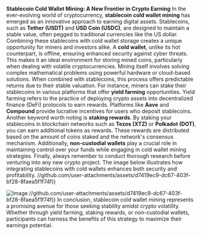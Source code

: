 **Stablecoin Cold Wallet Mining: A New Frontier in Crypto Earning**
In the ever-evolving world of cryptocurrency, **stablecoin cold wallet mining** has emerged as an innovative approach to earning digital assets. Stablecoins, such as **Tether (USDT)** and **USD Coin (USDC)**, are designed to maintain a stable value, often pegged to traditional currencies like the US dollar. Combining these stablecoins with cold wallet storage creates a unique opportunity for miners and investors alike. A **cold wallet**, unlike its hot counterpart, is offline, ensuring enhanced security against cyber threats. This makes it an ideal environment for storing mined coins, particularly when dealing with volatile cryptocurrencies.
Mining itself involves solving complex mathematical problems using powerful hardware or cloud-based solutions. When combined with stablecoins, this process offers predictable returns due to their stable valuation. For instance, miners can stake their stablecoins in various platforms that offer **yield farming** opportunities. Yield farming refers to the practice of deploying crypto assets into decentralized finance (DeFi) protocols to earn rewards. Platforms like **Aave** and **Compound** provide lucrative incentives for users who deposit stablecoins.
Another keyword worth noting is **staking rewards**. By staking your stablecoins in blockchain networks such as **Tezos (XTZ)** or **Polkadot (DOT)**, you can earn additional tokens as rewards. These rewards are distributed based on the amount of coins staked and the network's consensus mechanism. Additionally, **non-custodial wallets** play a crucial role in maintaining control over your funds while engaging in cold wallet mining strategies.
Finally, always remember to conduct thorough research before venturing into any new crypto project. The image below illustrates how integrating stablecoins with cold wallets enhances both security and profitability. 
 //github.com/user-attachments/assets/d7419ec9-dc67-403f-bf28-8faea5f1f74f))

![Image](https://github.com/user-attachments/assets/d7419ec9-dc67-403f-bf28-8faea5f1f74f)
 //github.com/user-attachments/assets/d7419ec9-dc67-403f-bf28-8faea5f1f74f))
In conclusion, stablecoin cold wallet mining represents a promising avenue for those seeking stability amidst crypto volatility. Whether through yield farming, staking rewards, or non-custodial wallets, participants can harness the benefits of this strategy to maximize their earnings potential.
